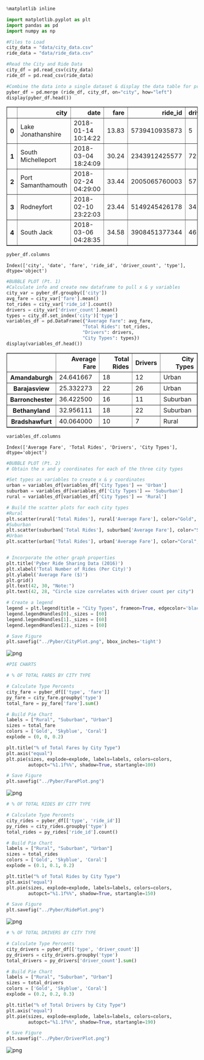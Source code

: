 

```python
%matplotlib inline
```


```python
import matplotlib.pyplot as plt
import pandas as pd
import numpy as np
```


```python
#Files to Load
city_data = "data/city_data.csv"
ride_data = "data/ride_data.csv"

#Read the City and Ride Data
city_df = pd.read_csv(city_data)
ride_df = pd.read_csv(ride_data)

#Combine the data into a single dataset & display the data table for preview
pyber_df = pd.merge (ride_df, city_df, on="city", how="left")
display(pyber_df.head())
```


<div>
<style scoped>
    .dataframe tbody tr th:only-of-type {
        vertical-align: middle;
    }

    .dataframe tbody tr th {
        vertical-align: top;
    }

    .dataframe thead th {
        text-align: right;
    }
</style>
<table border="1" class="dataframe">
  <thead>
    <tr style="text-align: right;">
      <th></th>
      <th>city</th>
      <th>date</th>
      <th>fare</th>
      <th>ride_id</th>
      <th>driver_count</th>
      <th>type</th>
    </tr>
  </thead>
  <tbody>
    <tr>
      <th>0</th>
      <td>Lake Jonathanshire</td>
      <td>2018-01-14 10:14:22</td>
      <td>13.83</td>
      <td>5739410935873</td>
      <td>5</td>
      <td>Urban</td>
    </tr>
    <tr>
      <th>1</th>
      <td>South Michelleport</td>
      <td>2018-03-04 18:24:09</td>
      <td>30.24</td>
      <td>2343912425577</td>
      <td>72</td>
      <td>Urban</td>
    </tr>
    <tr>
      <th>2</th>
      <td>Port Samanthamouth</td>
      <td>2018-02-24 04:29:00</td>
      <td>33.44</td>
      <td>2005065760003</td>
      <td>57</td>
      <td>Urban</td>
    </tr>
    <tr>
      <th>3</th>
      <td>Rodneyfort</td>
      <td>2018-02-10 23:22:03</td>
      <td>23.44</td>
      <td>5149245426178</td>
      <td>34</td>
      <td>Urban</td>
    </tr>
    <tr>
      <th>4</th>
      <td>South Jack</td>
      <td>2018-03-06 04:28:35</td>
      <td>34.58</td>
      <td>3908451377344</td>
      <td>46</td>
      <td>Urban</td>
    </tr>
  </tbody>
</table>
</div>



```python
pyber_df.columns
```




    Index(['city', 'date', 'fare', 'ride_id', 'driver_count', 'type'], dtype='object')




```python
#BUBBLE PLOT (Pt. 1)
#Calculate info and create new dataframe to pull x & y variables
city_var = pyber_df.groupby(['city'])
avg_fare = city_var['fare'].mean()
tot_rides = city_var['ride_id'].count()
drivers = city_var['driver_count'].mean()
types = city_df.set_index('city')['type']
variables_df = pd.DataFrame({"Average Fare": avg_fare,
                            "Total Rides": tot_rides,
                            "Drivers": drivers,
                            "City Types": types})
display(variables_df.head())
```


<div>
<style scoped>
    .dataframe tbody tr th:only-of-type {
        vertical-align: middle;
    }

    .dataframe tbody tr th {
        vertical-align: top;
    }

    .dataframe thead th {
        text-align: right;
    }
</style>
<table border="1" class="dataframe">
  <thead>
    <tr style="text-align: right;">
      <th></th>
      <th>Average Fare</th>
      <th>Total Rides</th>
      <th>Drivers</th>
      <th>City Types</th>
    </tr>
  </thead>
  <tbody>
    <tr>
      <th>Amandaburgh</th>
      <td>24.641667</td>
      <td>18</td>
      <td>12</td>
      <td>Urban</td>
    </tr>
    <tr>
      <th>Barajasview</th>
      <td>25.332273</td>
      <td>22</td>
      <td>26</td>
      <td>Urban</td>
    </tr>
    <tr>
      <th>Barronchester</th>
      <td>36.422500</td>
      <td>16</td>
      <td>11</td>
      <td>Suburban</td>
    </tr>
    <tr>
      <th>Bethanyland</th>
      <td>32.956111</td>
      <td>18</td>
      <td>22</td>
      <td>Suburban</td>
    </tr>
    <tr>
      <th>Bradshawfurt</th>
      <td>40.064000</td>
      <td>10</td>
      <td>7</td>
      <td>Rural</td>
    </tr>
  </tbody>
</table>
</div>



```python
variables_df.columns
```




    Index(['Average Fare', 'Total Rides', 'Drivers', 'City Types'], dtype='object')




```python
#BUBBLE PLOT (Pt. 2)
# Obtain the x and y coordinates for each of the three city types

#Set types as variables to create x & y coordinates
urban = variables_df[variables_df['City Types'] == 'Urban']
suburban = variables_df[variables_df['City Types'] == 'Suburban']
rural = variables_df[variables_df['City Types'] == 'Rural']

# Build the scatter plots for each city types
#Rural
plt.scatter(rural['Total Rides'], rural['Average Fare'], color="Gold", s=variables_df['Drivers'], marker="o", alpha=0.40, label="Rural", edgecolors="Black", linewidths=0.75)
#Suburban
plt.scatter(suburban['Total Rides'], suburban['Average Fare'], color="Skyblue", s=variables_df['Drivers']*5, marker="o", alpha=0.50, label="Suburban", edgecolors="Black", linewidths=0.75)
#Urban
plt.scatter(urban['Total Rides'], urban['Average Fare'], color="Coral", s=variables_df['Drivers']*10, marker="o", alpha=0.60, label="Urban", edgecolors="Black", linewidths=0.75)


# Incorporate the other graph properties
plt.title('Pyber Ride Sharing Data (2016)')
plt.xlabel('Total Number of Rides (Per City)')
plt.ylabel('Average Fare ($)')
plt.grid()
plt.text(42, 30, "Note:")
plt.text(42, 28, "Circle size correlates with driver count per city")

# Create a legend
legend = plt.legend(title = "City Types", frameon=True, edgecolor='black')
legend.legendHandles[0]._sizes = [60]
legend.legendHandles[1]._sizes = [60]
legend.legendHandles[2]._sizes = [60]

# Save Figure
plt.savefig("../Pyber/CityPlot.png", bbox_inches='tight')
```


![png](output_6_0.png)



```python
#PIE CHARTS
```


```python
# % OF TOTAL FARES BY CITY TYPE

# Calculate Type Percents
city_fare = pyber_df[['type', 'fare']]
py_fare = city_fare.groupby('type')
total_fare = py_fare['fare'].sum()

# Build Pie Chart
labels = ["Rural", "Suburban", "Urban"]
sizes = total_fare
colors = ['Gold', 'Skyblue', 'Coral']
explode = (0, 0, 0.2)

plt.title("% of Total Fares by City Type")
plt.axis("equal")
plt.pie(sizes, explode=explode, labels=labels, colors=colors,
        autopct="%1.1f%%", shadow=True, startangle=100)

# Save Figure
plt.savefig("../Pyber/FarePlot.png")
```


![png](output_8_0.png)



```python
# % OF TOTAL RIDES BY CITY TYPE

# Calculate Type Percents
city_rides = pyber_df[['type', 'ride_id']]
py_rides = city_rides.groupby('type')
total_rides = py_rides['ride_id'].count()

# Build Pie Chart
labels = ["Rural", "Suburban", "Urban"]
sizes = total_rides
colors = ['Gold', 'Skyblue', 'Coral']
explode = (0.1, 0.1, 0.2)

plt.title("% of Total Rides by City Type")
plt.axis("equal")
plt.pie(sizes, explode=explode, labels=labels, colors=colors,
        autopct="%1.1f%%", shadow=True, startangle=150)

# Save Figure
plt.savefig("../Pyber/RidePlot.png")
```


![png](output_9_0.png)



```python
# % OF TOTAL DRIVERS BY CITY TYPE

# Calculate Type Percents
city_drivers = pyber_df[['type', 'driver_count']]
py_drivers = city_drivers.groupby('type')
total_drivers = py_drivers['driver_count'].sum()

# Build Pie Chart
labels = ["Rural", "Suburban", "Urban"]
sizes = total_drivers
colors = ['Gold', 'Skyblue', 'Coral']
explode = (0.2, 0.2, 0.3)

plt.title("% of Total Drivers by City Type")
plt.axis("equal")
plt.pie(sizes, explode=explode, labels=labels, colors=colors,
        autopct="%1.1f%%", shadow=True, startangle=190)

# Save Figure
plt.savefig("../Pyber/DriverPlot.png")
```


![png](output_10_0.png)



```python

```
